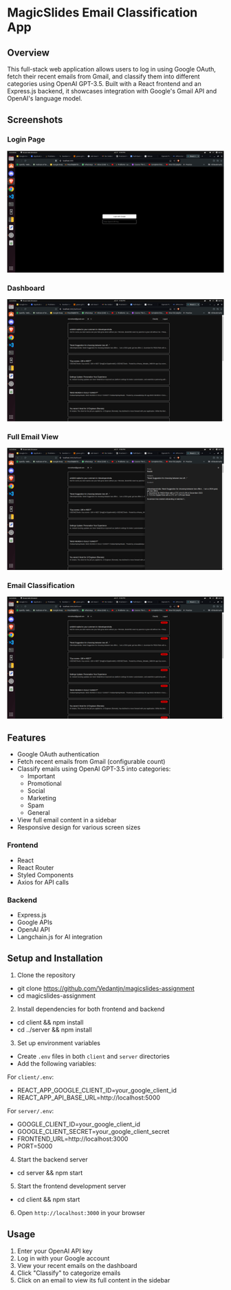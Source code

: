 # MagicSlides Email Classification App

## Overview

This full-stack web application allows users to log in using Google OAuth, fetch their recent emails from Gmail, and classify them into different categories using OpenAI GPT-3.5. Built with a React frontend and an Express.js backend, it showcases integration with Google's Gmail API and OpenAI's language model.


## Screenshots

### Login Page
![Login Page](./client/public/one.png)

### Dashboard
![Dashboard](./client/public/two.png)

### Full Email View
![Full Email View](./client/public/three.png)

### Email Classification
![Email Classification](./client/public/four.png)

## Features

- Google OAuth authentication
- Fetch recent emails from Gmail (configurable count)
- Classify emails using OpenAI GPT-3.5 into categories:
  - Important
  - Promotional
  - Social
  - Marketing
  - Spam
  - General
- View full email content in a sidebar
- Responsive design for various screen sizes

### Frontend
- React
- React Router
- Styled Components
- Axios for API calls

### Backend
- Express.js
- Google APIs
- OpenAI API
- Langchain.js for AI integration

## Setup and Installation

1. Clone the repository
- git clone https://github.com/Vedantjn/magicslides-assignment
- cd magicslides-assignment

2. Install dependencies for both frontend and backend
- cd client && npm install
- cd ../server && npm install

3. Set up environment variables
- Create `.env` files in both `client` and `server` directories
- Add the following variables:

For `client/.env`:

- REACT_APP_GOOGLE_CLIENT_ID=your_google_client_id
- REACT_APP_API_BASE_URL=http://localhost:5000

For `server/.env`:

- GOOGLE_CLIENT_ID=your_google_client_id
- GOOGLE_CLIENT_SECRET=your_google_client_secret
- FRONTEND_URL=http://localhost:3000
- PORT=5000

4. Start the backend server
- cd server && npm start

5. Start the frontend development server
- cd client && npm start

6. Open `http://localhost:3000` in your browser

## Usage

1. Enter your OpenAI API key
2. Log in with your Google account
3. View your recent emails on the dashboard
4. Click "Classify" to categorize emails
5. Click on an email to view its full content in the sidebar
